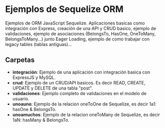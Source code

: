 # Ejemplos de Sequelize ORM

Ejemplos de ORM JavaScript Sequelize. Aplicaciones basicas como integración con Express, creación de una API y CRUD basico, ejemplo de validaciones, ejemplo de asociaciones (BelongsTo, HasOne, OneToMany, BelongsToMany...) junto Eager Loading, ejemplo de como trabajar con legacy tables (tablas antiguas)...

## Carpetas

* __integración__: Ejemplo de una aplicación con integración basica con ExpressJS y MySQL.
* __crud__: Ejemplo de un CRUD/API basicos. Es decir READ, CREATE, UPDATE y DELETE de una tabla "post".
* __validaciones__: Ejemplo completo de validaciones en el modelo de usuario.
* __unoauno__: Ejemplo de la relacion oneToOne de Sequelize, es decir 1a1: hasOne & BelongsTo.
* __unoamuchos__: Ejemplo de la relacion oneToMany de Sequelize, es decir 1aN: hasMany & BelongsTo.